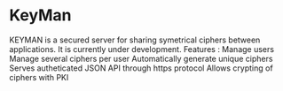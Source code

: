 # KeyMan
KEYMAN is a secured server for sharing symetrical ciphers between applications. It is currently under development. Features :      Manage users     Manage several ciphers per user     Automatically generate unique ciphers     Serves autheticated JSON API through https protocol     Allows crypting of ciphers with PKI
